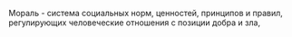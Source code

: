 Мораль - система социальных норм, ценностей, принципов и правил, регулирующих человеческие отношения с позиции добра и зла, 